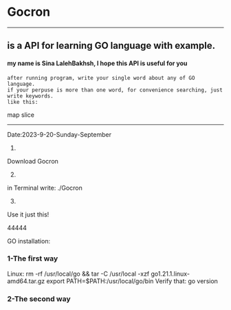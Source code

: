 # Gocron

-------------------------------------------------------
is a API for learning GO language with example.
-------------------------------------------------------

#### my name is Sina LalehBakhsh, I hope this API is useful for you
	after running program, write your single word about any of GO language.
	if your perpuse is more than one word, for convenience searching, just write keywords.
	like this:

map slice

-------------------------------------------------------

Date:2023-9-20-Sunday-September

1.
Download Gocron

2.
in Terminal write:
./Gocron 

3.
Use it
just this!

44444

GO installation:

### 1-The first way

Linux:
	rm -rf /usr/local/go && tar -C /usr/local -xzf go1.21.1.linux-amd64.tar.gz
	export PATH=$PATH:/usr/local/go/bin
Verify that:
	go version


### 2-The second way

